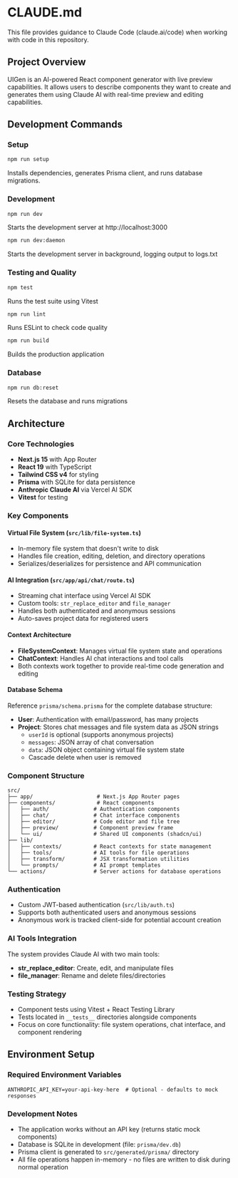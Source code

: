 # CLAUDE.md

This file provides guidance to Claude Code (claude.ai/code) when working with code in this repository.

## Project Overview

UIGen is an AI-powered React component generator with live preview capabilities. It allows users to describe components they want to create and generates them using Claude AI with real-time preview and editing capabilities.

## Development Commands

### Setup
```bash
npm run setup
```
Installs dependencies, generates Prisma client, and runs database migrations.

### Development
```bash
npm run dev
```
Starts the development server at http://localhost:3000

```bash
npm run dev:daemon
```
Starts the development server in background, logging output to logs.txt

### Testing and Quality
```bash
npm test
```
Runs the test suite using Vitest

```bash
npm run lint
```
Runs ESLint to check code quality

```bash
npm run build
```
Builds the production application

### Database
```bash
npm run db:reset
```
Resets the database and runs migrations

## Architecture

### Core Technologies
- **Next.js 15** with App Router
- **React 19** with TypeScript
- **Tailwind CSS v4** for styling
- **Prisma** with SQLite for data persistence
- **Anthropic Claude AI** via Vercel AI SDK
- **Vitest** for testing

### Key Components

#### Virtual File System (`src/lib/file-system.ts`)
- In-memory file system that doesn't write to disk
- Handles file creation, editing, deletion, and directory operations
- Serializes/deserializes for persistence and API communication

#### AI Integration (`src/app/api/chat/route.ts`)
- Streaming chat interface using Vercel AI SDK
- Custom tools: `str_replace_editor` and `file_manager`
- Handles both authenticated and anonymous sessions
- Auto-saves project data for registered users

#### Context Architecture
- **FileSystemContext**: Manages virtual file system state and operations
- **ChatContext**: Handles AI chat interactions and tool calls
- Both contexts work together to provide real-time code generation and editing

#### Database Schema
Reference `prisma/schema.prisma` for the complete database structure:
- **User**: Authentication with email/password, has many projects
- **Project**: Stores chat messages and file system data as JSON strings
  - `userId` is optional (supports anonymous projects)
  - `messages`: JSON array of chat conversation
  - `data`: JSON object containing virtual file system state
  - Cascade delete when user is removed

### Component Structure
```
src/
├── app/                    # Next.js App Router pages
├── components/             # React components
│   ├── auth/              # Authentication components
│   ├── chat/              # Chat interface components
│   ├── editor/            # Code editor and file tree
│   ├── preview/           # Component preview frame
│   └── ui/                # Shared UI components (shadcn/ui)
├── lib/
│   ├── contexts/          # React contexts for state management
│   ├── tools/             # AI tools for file operations
│   ├── transform/         # JSX transformation utilities
│   └── prompts/           # AI prompt templates
└── actions/               # Server actions for database operations
```

### Authentication
- Custom JWT-based authentication (`src/lib/auth.ts`)
- Supports both authenticated users and anonymous sessions
- Anonymous work is tracked client-side for potential account creation

### AI Tools Integration
The system provides Claude AI with two main tools:
- **str_replace_editor**: Create, edit, and manipulate files
- **file_manager**: Rename and delete files/directories

### Testing Strategy
- Component tests using Vitest + React Testing Library
- Tests located in `__tests__` directories alongside components
- Focus on core functionality: file system operations, chat interface, and component rendering

## Environment Setup

### Required Environment Variables
```
ANTHROPIC_API_KEY=your-api-key-here  # Optional - defaults to mock responses
```

### Development Notes
- The application works without an API key (returns static mock components)
- Database is SQLite in development (file: `prisma/dev.db`)
- Prisma client is generated to `src/generated/prisma/` directory
- All file operations happen in-memory - no files are written to disk during normal operation